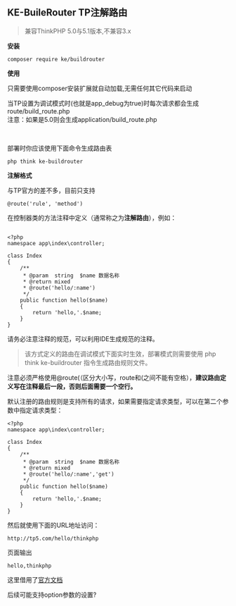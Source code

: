 ## KE-BuileRouter TP注解路由

> 兼容ThinkPHP 5.0与5.1版本,不兼容3.x

**安装**

```
composer require ke/buildrouter
```

**使用**

只需要使用composer安装扩展就自动加载,无需任何其它代码来启动<br/>

当TP设置为调试模式时(也就是app_debug为true)时每次请求都会生成route/build_route.php<br/>
注意：如果是5.0则会生成application/build_route.php


<br/>

部署时你应该使用下面命令生成路由表
```
php think ke-buildrouter
```



**注解格式**

与TP官方的差不多，目前只支持
```
@route('rule', 'method')
```
在控制器类的方法注释中定义（通常称之为**注解路由**），例如：

```

<?php
namespace app\index\controller;

class Index
{
    /**
     * @param  string  $name 数据名称
     * @return mixed
     * @route('hello/:name')
     */
    public function hello($name)
    {
    	return 'hello,'.$name;
    }
}
```
请务必注意注释的规范，可以利用IDE生成规范的注释。

> 该方式定义的路由在调试模式下面实时生效，部署模式则需要使用 php think ke-buildrouter 指令生成路由规则文件。

注意必须严格使用@route(（区分大小写，route和(之间不能有空格），**建议路由定义写在注释最后一段，否则后面需要一个空行。**

默认注册的路由规则是支持所有的请求，如果需要指定请求类型，可以在第二个参数中指定请求类型：
```
<?php
namespace app\index\controller;

class Index
{
    /**
     * @param  string  $name 数据名称
     * @return mixed
     * @route('hello/:name','get')
     */
    public function hello($name)
    {
    	return 'hello,'.$name;
    }
}
```

然后就使用下面的URL地址访问：
```
http://tp5.com/hello/thinkphp
```

页面输出
```
hello,thinkphp
```

这里借用了[官方文档](https://www.kancloud.cn/manual/thinkphp5_1/469333)


后续可能支持option参数的设置?
